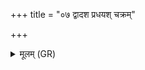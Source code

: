 +++
title = "०७ द्वादश प्रधयश् चक्रम्"

+++
<details><summary>मूलम् (GR)</summary>

द्वादश प्रधयश् चक्रम् एकं  
त्रीणि नभ्यानि क उ तच् चिकेत । +++(Bhatt. naddhāni)+++  
तत्राहतास् त्रीणि शतानि शङ्कवः  
षष्टिश् च खीला अविचाचला ये ॥
</details>